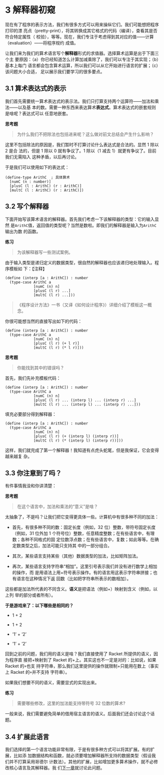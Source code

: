 # 3 解释器初窥

现在有了程序的表示方法，我们有很多方式可以用来操纵它们。我们可能想把程序打印的漂
亮点（pretty-print），将其转换成其它格式的代码（编译），查看其是否符合特定属性（
校验），等等。现在，我们专注于考虑得到其对应的值——计算（evaluation）——将程序规约
成值。

让我们来为我们的算术语言写个**解释器**形式的求值器。选择算术运算是出于下面三个主
要原因：（a）你已经知道怎么计算加减乘除了，我们可以专注于其实现；（b）基本上每门
语言都会包含算术运算，所以我们可以从它开始进行语言的扩展；（c）该问题大小合适，
足以展示我们要学习的很多要点。

## 3.1 算术表达式的表示

我们首先需要统一算术表达式的表示法。我们只打算支持两个运算符——加法和乘法——以及基
本的数。需要一种东西来表达算术**表达式**。算术表达式的嵌套规则是啥呢？表达式可以
任意地嵌套。

**思考题**

> 为什么我们不把除法也包括进来呢？这么做对前文总结会产生什么影响？

这里不包括除法的原因是，我们暂时不打算讨论什么表达式是合法的。显然 1 除以 2 是合
法的，但是 1 除以 0 就有争议了。1 除以（1 减去 1）就更有争议了。目前我们无需陷入
这种矛盾，以后再讨论。

于是我们可以使用如下的表达式：

```racket
(define-type ArithC  ; 具体算术
  [numC (n : number)]
  [plusC (l : ArithC) (r : ArithC)]
  [multC (l : ArithC) (r : ArithC)])
```

## 3.2 写个解释器

下面开始写该算术语言的解释器。首先我们考虑一下该解释器的类型：它的输入显然
是`ArithC`值，返回值的类型呢？当然是数啦。即我们的解释器是输入为`ArithC`输出为数
的函数。

**练习**

> 为该解释器写一些测试案例。

由于输入类型是递归定义的数据类型，很自然的解释器也应该递归地处理输入。程序模板如
下：【注释】

```racket
(define (interp [a : ArithC]) : number
  (type-case ArithC a
             [numC (n) n]
             [plusC (l r) ...]
             [multC (l r) ...]))
```

> 《程序设计方法》一书（又译《如何设计程序》）详细介绍了模板这一概念。

你很可能想当然的直接写出如下的代码：

```racket
(define (interp [a : ArithC]) : number
  (type-case ArithC a
             [numC (n) n]
             [plusC (l r) (+ l r)]
             [multC (l r) (* l r)]))
```

**思考题**

> 你能找到其中的错误吗？

首先，我们先补充模板代码：

```racket
(define (interp [a : ArithC]) : number
  (type-case ArithC a
             [numC (n) n]
             [plusC (l r) ... (interp l) ... (interp r) ...]
             [multC (l r) ... (interp l) ... (interp r) ...]))
```

填充必要部分得到解释器：

```racket
(define (interp [a : ArithC]) : number
  (type-case ArithC a
             [numC (n) n]
             [plusC (l r) (+ (interp l) (interp r))]
             [multC (l r) (* (interp l) (interp r))]))
```

这样，我们就完成了第一个解释器！我知道有点虎头蛇尾，但是我保证，它会变得越来越复
杂。

## 3.3 你注意到了吗？

有件事情我没和你讲清楚：

**思考题**

> 在这个语言中，加法和乘法的“意义”是啥？

太抽象了，不是吗？让我们把它变得更具体一些。计算机中有很多种不同的加法：

- 首先，有很多种不同的数：固定长度（例如，32 位）整数，带符号固定长度（例如，31
  位外加 1 个符号位）整数，任意精度整数；在有些语言中，有理数；各种不同格式的固
  定位数浮点数；在有些语言中，复数；如此等等。在确定数类型之后，加法可能只支持其
  中的一部分组合。

- 其次，某些语言支持某些（其他）数据类型的加法，比如矩阵加法。

- 再次，某些语言支持字符串“相加”。这里引号表示我们并没有进行数学上相加的操作，而
  是用语法上用+符号表示操作。有的语言用这表示字符串拼接；也有语言在这种情况下返
  回数（比如把字符串所表示的数相加）。

这些都是加法所代表的不同含义。**语义**是把语法（例如+）映射到含义（例如，以上列
举的部分或者所有）。

**于是游戏来了：以下哪些是相同的？**

- 1 + 2

- 1 + 2

- ’1’ + ’2’

- ’1’ + ’2’

回到之前的问题，我们用的语义是啥？我们直接使用了 Racket 所提供的语义，因为程序直
接把+映射到了 Racket 的+上。其实这也不一定是对的：比如说，如果 Racket 的`+`也支
持字符串，那么我们这里提供的操作就限制+只能用在数上（事实上 Racket 的`+`并不支持
字符串）。

如果我们想要不同的语义，需要显式的实现出来。

**练习**

> 需要哪些修改，这里的加法能支持带符号 32 位数的算术?

一般来说，我们需要避免简单的借用宿主语言的语义。后面我们还会讨论这个话题。

## 3.4 扩展此语言

我们选择的第一个语言功能非常有限，于是有很多种方式可以将其扩展。有的扩展，比如添
加数据结构和函数，就必须要增加解释器所支持的数据类型（假设我们并不打算采用哥德尔
计数法）。其他的扩展，比如增加更多算术操作，就不必修改核心语言及其解释器。我
们[下一章](./chap04.md)就讨论此问题。
